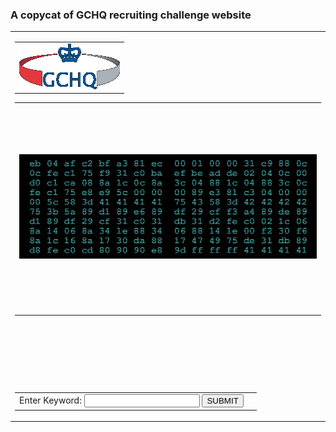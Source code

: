 ### A copycat of GCHQ recruiting challenge website
<table align='center'>
    <td>
        <table width='100%'>
            <tr width='100%'>
                <td style="text-align: center;display:block;">
                    <img src='./resources/logo.gif'>
                </td>
            </tr>
        </table>
        <table width='802px' height='450px' background='./resources/code-bg.jpg'>
            <tr width='740px' height='80px' align='middle'></tr>
                <tr width='740px' height='260px' align='middle'>
                    <td style="text-align:middle;display:block;">
                        <img src='./resources/cyber.png'>
                    </td>
                </tr>
        </table>
        <table width='100%'>
            <tr>
                <td align='right'>
                    Enter Keyword:
                    <input type='text'>
                    <input type='button' value='SUBMIT' onclick="alert('a')">
                <td>
            </tr>
        </table>
    </td>
</table>
